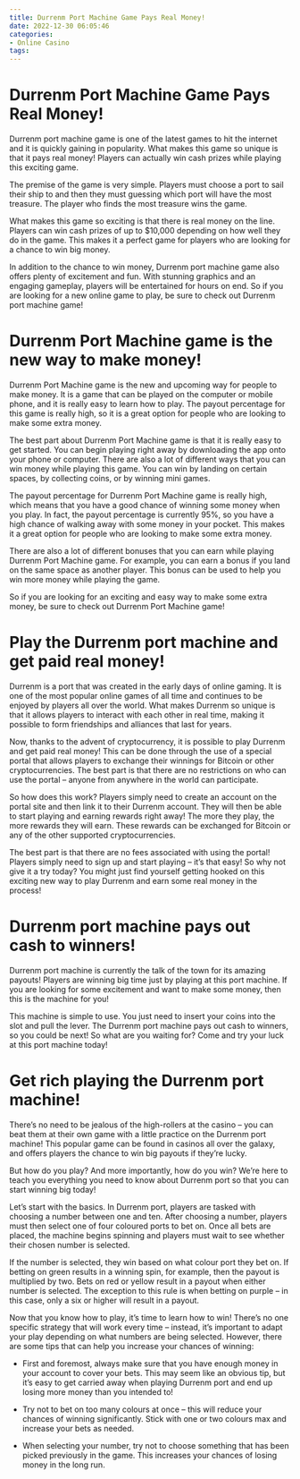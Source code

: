 ```yaml
---
title: Durrenm Port Machine Game Pays Real Money!
date: 2022-12-30 06:05:46
categories:
- Online Casino
tags:
---
```



#  Durrenm Port Machine Game Pays Real Money!

Durrenm port machine game is one of the latest games to hit the internet and it is quickly gaining in popularity. What makes this game so unique is that it pays real money! Players can actually win cash prizes while playing this exciting game.

The premise of the game is very simple. Players must choose a port to sail their ship to and then they must guessing which port will have the most treasure. The player who finds the most treasure wins the game.

What makes this game so exciting is that there is real money on the line. Players can win cash prizes of up to $10,000 depending on how well they do in the game. This makes it a perfect game for players who are looking for a chance to win big money.

In addition to the chance to win money, Durrenm port machine game also offers plenty of excitement and fun. With stunning graphics and an engaging gameplay, players will be entertained for hours on end. So if you are looking for a new online game to play, be sure to check out Durrenm port machine game!

#  Durrenm Port Machine game is the new way to make money!

Durrenm Port Machine game is the new and upcoming way for people to make money. It is a game that can be played on the computer or mobile phone, and it is really easy to learn how to play. The payout percentage for this game is really high, so it is a great option for people who are looking to make some extra money.

The best part about Durrenm Port Machine game is that it is really easy to get started. You can begin playing right away by downloading the app onto your phone or computer. There are also a lot of different ways that you can win money while playing this game. You can win by landing on certain spaces, by collecting coins, or by winning mini games.

The payout percentage for Durrenm Port Machine game is really high, which means that you have a good chance of winning some money when you play. In fact, the payout percentage is currently 95%, so you have a high chance of walking away with some money in your pocket. This makes it a great option for people who are looking to make some extra money.

There are also a lot of different bonuses that you can earn while playing Durrenm Port Machine game. For example, you can earn a bonus if you land on the same space as another player. This bonus can be used to help you win more money while playing the game.

So if you are looking for an exciting and easy way to make some extra money, be sure to check out Durrenm Port Machine game!

#  Play the Durrenm port machine and get paid real money!

Durrenm is a port that was created in the early days of online gaming. It is one of the most popular online games of all time and continues to be enjoyed by players all over the world. What makes Durrenm so unique is that it allows players to interact with each other in real time, making it possible to form friendships and alliances that last for years.

Now, thanks to the advent of cryptocurrency, it is possible to play Durrenm and get paid real money! This can be done through the use of a special portal that allows players to exchange their winnings for Bitcoin or other cryptocurrencies. The best part is that there are no restrictions on who can use the portal – anyone from anywhere in the world can participate.

So how does this work? Players simply need to create an account on the portal site and then link it to their Durrenm account. They will then be able to start playing and earning rewards right away! The more they play, the more rewards they will earn. These rewards can be exchanged for Bitcoin or any of the other supported cryptocurrencies.

The best part is that there are no fees associated with using the portal! Players simply need to sign up and start playing – it’s that easy! So why not give it a try today? You might just find yourself getting hooked on this exciting new way to play Durrenm and earn some real money in the process!

#  Durrenm port machine pays out cash to winners!

Durrenm port machine is currently the talk of the town for its amazing payouts! Players are winning big time just by playing at this port machine. If you are looking for some excitement and want to make some money, then this is the machine for you!

This machine is simple to use. You just need to insert your coins into the slot and pull the lever. The Durrenm port machine pays out cash to winners, so you could be next! So what are you waiting for? Come and try your luck at this port machine today!

#  Get rich playing the Durrenm port machine!

There’s no need to be jealous of the high-rollers at the casino – you can beat them at their own game with a little practice on the Durrenm port machine! This popular game can be found in casinos all over the galaxy, and offers players the chance to win big payouts if they’re lucky.

But how do you play? And more importantly, how do you win? We’re here to teach you everything you need to know about Durrenm port so that you can start winning big today!

Let’s start with the basics. In Durrenm port, players are tasked with choosing a number between one and ten. After choosing a number, players must then select one of four coloured ports to bet on. Once all bets are placed, the machine begins spinning and players must wait to see whether their chosen number is selected.

If the number is selected, they win based on what colour port they bet on. If betting on green results in a winning spin, for example, then the payout is multiplied by two. Bets on red or yellow result in a payout when either number is selected. The exception to this rule is when betting on purple – in this case, only a six or higher will result in a payout.

Now that you know how to play, it’s time to learn how to win! There’s no one specific strategy that will work every time – instead, it’s important to adapt your play depending on what numbers are being selected. However, there are some tips that can help you increase your chances of winning:

- First and foremost, always make sure that you have enough money in your account to cover your bets. This may seem like an obvious tip, but it’s easy to get carried away when playing Durrenm port and end up losing more money than you intended to!

- Try not to bet on too many colours at once – this will reduce your chances of winning significantly. Stick with one or two colours max and increase your bets as needed.

- When selecting your number, try not to choose something that has been picked previously in the game. This increases your chances of losing money in the long run.